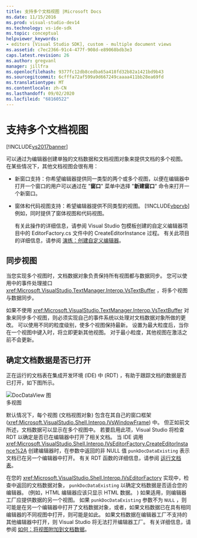 ```yaml
---
title: 支持多个文档视图 |Microsoft Docs
ms.date: 11/15/2016
ms.prod: visual-studio-dev14
ms.technology: vs-ide-sdk
ms.topic: conceptual
helpviewer_keywords:
- editors [Visual Studio SDK], custom - multiple document views
ms.assetid: c7ec2366-91c4-477f-908d-e89068bdb3e3
caps.latest.revision: 26
ms.author: gregvanl
manager: jillfra
ms.openlocfilehash: 9377fc12db8cedba65a418fd32b82a1421bd9b43
ms.sourcegitcommit: 6cfffa72af599a9d667249caaaa411bb28ea69fd
ms.translationtype: MT
ms.contentlocale: zh-CN
ms.lasthandoff: 09/02/2020
ms.locfileid: "68160522"
---
```

# <a name="supporting-multiple-document-views"></a>支持多个文档视图
[!INCLUDE[vs2017banner](../includes/vs2017banner.md)]

可以通过为编辑器创建单独的文档数据和文档视图对象来提供文档的多个视图。 在某些情况下，其他文档视图会很有用：  
  
- 新窗口支持：你希望编辑器提供同一类型的两个或多个视图，以便在编辑器中打开一个窗口的用户可以通过在 "**窗口**" 菜单中选择 "**新建窗口**" 命令来打开一个新窗口。  
  
- 窗体和代码视图支持：希望编辑器提供不同类型的视图。 [!INCLUDE[vbprvb](../includes/vbprvb-md.md)]例如，同时提供了窗体视图和代码视图。  
  
  有关此操作的详细信息，请参阅 Visual Studio 包模板创建的自定义编辑器项目中的 EditorFactory.cs 文件中的 CreateEditorInstance 过程。 有关此项目的详细信息，请参阅 [演练：创建自定义编辑器](../extensibility/walkthrough-creating-a-custom-editor.md)。  
  
## <a name="synchronizing-views"></a>同步视图  
 当您实现多个视图时，文档数据对象负责保持所有视图都与数据同步。 您可以使用中的事件处理接口 <xref:Microsoft.VisualStudio.TextManager.Interop.VsTextBuffer> ，将多个视图与数据同步。  
  
 如果不使用 <xref:Microsoft.VisualStudio.TextManager.Interop.VsTextBuffer> 对象来同步多个视图，则必须实现自己的事件系统以处理对文档数据对象所做的更改。 可以使用不同的粒度级别，使多个视图保持最新。 设置为最大粒度后，当你在一个视图中键入时，将立即更新其他视图。 对于最小粒度，其他视图在激活之前不会更新。  
  
## <a name="determining-whether-document-data-is-already-open"></a>确定文档数据是否已打开  
 正在运行的文档表在集成开发环境 (IDE) 中 (RDT) ，有助于跟踪文档的数据是否已打开，如下图所示。  
  
 ![DocDataView 图](../extensibility/media/docdataview.gif "Docdataview")  
多视图  
  
 默认情况下，每个视图 (文档视图对象) 包含在其自己的窗口框架 (<xref:Microsoft.VisualStudio.Shell.Interop.IVsWindowFrame>) 中。 但正如前文所述，文档数据可以显示在多个视图中。 若要启用此项，Visual Studio 将检查 RDT 以确定是否已在编辑器中打开了相关文档。 当 IDE 调用 <xref:Microsoft.VisualStudio.Shell.Interop.IVsEditorFactory.CreateEditorInstance%2A> 创建编辑器时，在参数中返回的非 NULL 值 `punkDocDataExisting` 表示文档已在另一个编辑器中打开。 有关 RDT 函数的详细信息，请参阅 [运行文档表](../extensibility/internals/running-document-table.md)。  
  
 在您的 <xref:Microsoft.VisualStudio.Shell.Interop.IVsEditorFactory> 实现中，检查中返回的文档数据对象， `punkDocDataExisting` 以确定文档数据是否适合您的编辑器。  (例如，HTML 编辑器应该只显示 HTML 数据。 ) 如果适用，则编辑器工厂应提供数据的另一个视图。 如果 `punkDocDataExisting` 参数不为 `NULL` ，则可能是在另一个编辑器中打开了文档数据对象，或者，如果文档数据已在具有相同编辑器的不同视图中打开，则可能是如此。 如果文档数据在编辑器工厂不支持的其他编辑器中打开，则 Visual Studio 将无法打开编辑器工厂。 有关详细信息，请参阅 [如何：将视图附加到文档数据](../extensibility/how-to-attach-views-to-document-data.md)。
